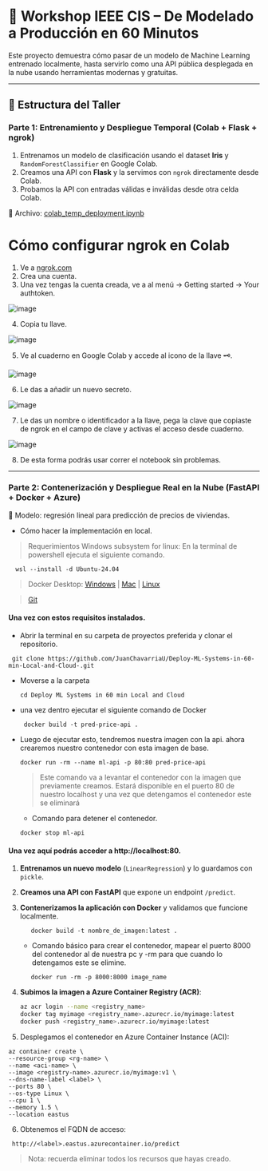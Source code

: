 # 🧠 Workshop IEEE CIS – De Modelado a Producción en 60 Minutos

Este proyecto demuestra cómo pasar de un modelo de Machine Learning entrenado localmente, hasta servirlo como una API pública desplegada en la nube usando herramientas modernas y gratuitas.

---

## 🔁 Estructura del Taller

### Parte 1: Entrenamiento y Despliegue Temporal (Colab + Flask + ngrok)

1. Entrenamos un modelo de clasificación usando el dataset **Iris** y `RandomForestClassifier` en Google Colab.
2. Creamos una API con **Flask** y la servimos con `ngrok` directamente desde Colab.
3. Probamos la API con entradas válidas e inválidas desde otra celda Colab.

📁 Archivo: [colab_temp_deployment.ipynb](https://colab.research.google.com/drive/1uJelL9UpgV8do4MYnROnIGsBWC5qZDVI?usp=sharing)


# Cómo configurar ngrok en Colab
1. Ve a [ngrok.com](https://ngrok.com/)
2. Crea una cuenta.
3. Una vez tengas la cuenta creada, ve a al menú -> Getting started -> Your authtoken.

![image](https://github.com/user-attachments/assets/20005bb9-4e23-4a4b-a229-6c2d2473ec73)

4. Copia tu llave.

![image](https://github.com/user-attachments/assets/76877a36-639d-46d8-93f4-a357247cbf71)

5. Ve al cuaderno en Google Colab y accede al icono de la llave 🗝️.

![image](https://github.com/user-attachments/assets/0489c8f3-1c0b-4dfa-9b1e-2a6652009f22)
  
6. Le das a añadir un nuevo secreto.

![image](https://github.com/user-attachments/assets/b557a6fe-7c9f-4c5e-8da8-994ee6d0ef75)

7. Le das un nombre o identificador a la llave, pega la clave que copiaste de ngrok en el campo de clave y activas el acceso desde cuaderno.

![image](https://github.com/user-attachments/assets/c62c30e6-c4e4-454e-bd60-55a2d4b24316)

8. De esta forma podrás usar correr el notebook sin problemas.
   
---

### Parte 2: Contenerización y Despliegue Real en la Nube (FastAPI + Docker + Azure)

📌 Modelo: regresión lineal para predicción de precios de viviendas.

- Cómo hacer la implementación en local.

> Requerimientos
> Windows subsystem for linux: En la terminal de powershell ejecuta el siguiente comando.

````
  wsl --install -d Ubuntu-24.04
````

> Docker Desktop: [Windows](https://docs.docker.com/desktop/setup/install/windows-install/) | [Mac](https://docs.docker.com/desktop/setup/install/mac-install/) | [Linux](https://docs.docker.com/desktop/setup/install/linux/)

> [Git](https://git-scm.com/downloads)

#### Una vez con estos requisitos instalados.
 - Abrir la terminal en su carpeta de proyectos preferida y clonar el repositorio.
 ````
  git clone https://github.com/JuanChavarriaU/Deploy-ML-Systems-in-60-min-Local-and-Cloud-.git
  ````
- Moverse a la carpeta
   ````
   cd Deploy ML Systems in 60 min Local and Cloud
   ```` 
- una vez dentro ejecutar el siguiente comando de Docker
   ````
    docker build -t pred-price-api .
   ````   
- Luego de ejecutar esto, tendremos nuestra imagen con la api. ahora crearemos nuestro contenedor con esta imagen de base.
  ````
  docker run -rm --name ml-api -p 80:80 pred-price-api
  ````
  > Este comando va a levantar el contenedor con la imagen que previamente creamos. Estará disponible en el puerto 80 de nuestro localhost y una vez que detengamos el contenedor este se eliminará
  - Comando para detener el contenedor.
  ````
  docker stop ml-api
  ````
 #### Una vez aquí podrás acceder a http://localhost:80.
  
1. **Entrenamos un nuevo modelo** (`LinearRegression`) y lo guardamos con `pickle`.
2. **Creamos una API con FastAPI** que expone un endpoint `/predict`.
3. **Contenerizamos la aplicación con Docker** y validamos que funcione localmente.
   ````
      docker build -t nombre_de_imagen:latest .
   ````
   
   - Comando básico para crear el contenedor, mapear el puerto 8000 del contenedor al de nuestra pc y -rm para que cuando lo detengamos este se elimine.  
     
   ````
      docker run -rm -p 8000:8000 image_name
   ````
4. **Subimos la imagen a Azure Container Registry (ACR)**:
   ```bash
   az acr login --name <registry_name>
   docker tag myimage <registry_name>.azurecr.io/myimage:latest
   docker push <registry_name>.azurecr.io/myimage:latest
6. Desplegamos el contenedor en Azure Container Instance (ACI):
  ````
az container create \
  --resource-group <rg-name> \
  --name <aci-name> \
  --image <registry-name>.azurecr.io/myimage:v1 \
  --dns-name-label <label> \
  --ports 80 \
  --os-type Linux \
  --cpu 1 \
  --memory 1.5 \
  --location eastus
  ````
6. Obtenemos el FQDN de acceso:
````
 http://<label>.eastus.azurecontainer.io/predict
````

> Nota: recuerda eliminar todos los recursos que hayas creado. 
   
